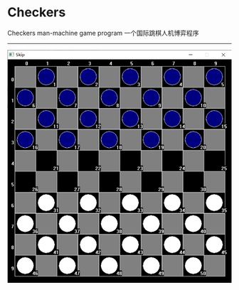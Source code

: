 # Checkers
Checkers man-machine game program
一个国际跳棋人机博弈程序

---


![Image text](https://github.com/vampir000e/my-img/blob/main/Blog/1.png)
